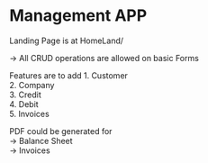 # Management APP
Landing Page is at
   HomeLand/
   
  -> All CRUD operations are allowed on basic Forms

  Features are to add
     1. Customer <br>
     2. Company <br>
     3. Credit <br>
     4. Debit <br>
     5. Invoices
<br>
     
  PDF could be generated for <br>
  -> Balance Sheet <br>
  -> Invoices
  
  
  
